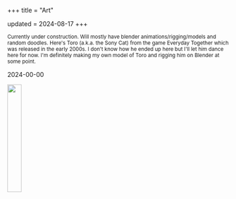 +++
title = "Art"

updated = 2024-08-17
+++

<small>
Currently under construction. Will mostly have blender animations/rigging/models and random doodles. Here's Toro (a.k.a. the Sony Cat) from the game Everyday Together which was released in the early 2000s. I don't know how he ended up here but I'll let him dance here for now. I'm definitely making my own model of Toro and rigging him on Blender at some point.
</small>

2024-00-00
<div>
<a class="imglink" href="/img/toro.gif" target="_blank" width="25%" height="25%">
    <img src="/img/toro.gif" width="25%" height="25%">
</a>
<div>
